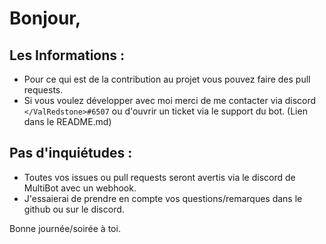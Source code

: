 # Bonjour,

## Les Informations :
- Pour ce qui est de la contribution au projet vous pouvez faire des pull requests.
- Si vous voulez développer avec moi merci de me contacter via discord `</ValRedstone>#6507` ou d'ouvrir un ticket via le support du bot. (Lien dans le README.md)

## Pas d'inquiétudes :
- Toutes vos issues ou pull requests seront avertis via le discord de MultiBot avec un webhook.
- J'essaierai de prendre en compte vos questions/remarques dans le github ou sur le discord.

Bonne journée/soirée à toi.
